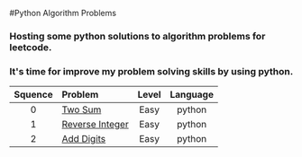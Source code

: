#Python Algorithm Problems

### Hosting some python solutions to algorithm problems for leetcode.

### It's time for improve my problem solving skills by using python.

| Squence | Problem                    | Level  | Language  |
|:-------:|:---------------------------|:------:|:---------:|
|0|[Two Sum](https://leetcode.com/problems/two-sum/#/description)|Easy| python
|1|[Reverse Integer](https://leetcode.com/problems/reverse-integer/#/description)|Easy| python
|2|[Add Digits](https://www.lintcode.com/en/problem/add-digits/)|Easy| python
